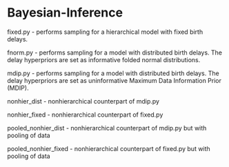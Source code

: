 # Bayesian-Inference
 fixed.py - performs sampling for a hierarchical model with fixed birth delays.
 
 fnorm.py - performs sampling for a model with distributed birth delays. The delay hyperpriors are set as informative folded normal distributions.
 
 mdip.py - performs sampling for a model with distributed birth delays. The delay hyperpriors are set as uninformative Maximum Data Information Prior (MDIP).
 
 nonhier_dist - nonhierarchical counterpart of mdip.py
 
 nonhier_fixed - nonhierarchical counterpart of fixed.py
 
 pooled_nonhier_dist - nonhierarchical counterpart of mdip.py but with pooling of data
 
 pooled_nonhier_fixed - nonhierarchical counterpart of fixed.py but with pooling of data
